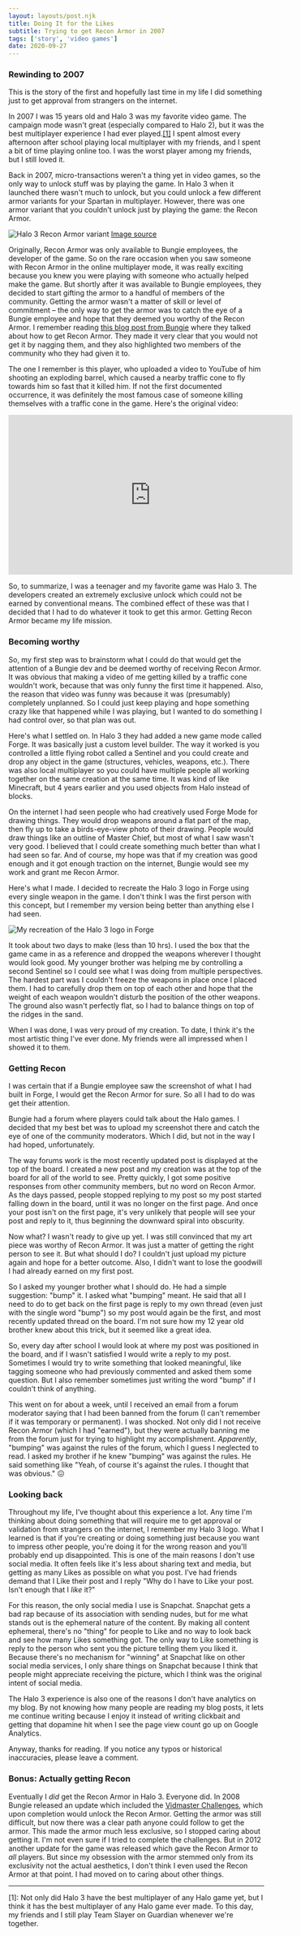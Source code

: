 ```yaml
---
layout: layouts/post.njk
title: Doing It for the Likes
subtitle: Trying to get Recon Armor in 2007
tags: ['story', 'video games']
date: 2020-09-27
---
```


### Rewinding to 2007

This is the story of the first and hopefully last time in my life I did something just to get
approval from strangers on the internet.

In 2007 I was 15 years old and Halo 3 was my favorite video game. The campaign mode wasn't great
(especially compared to Halo 2),
but it was the best multiplayer experience I had ever played.<a href="#footnote-1" class="footnote">[1]</a>
I spent almost every afternoon after school playing local multiplayer with my friends, and I spent
a bit of time playing online too. I was the worst player among my friends, but I still loved it.

Back in 2007, micro-transactions weren't a thing yet in video games, so the only way to unlock
stuff was by playing the game. In Halo 3 when it launched there wasn't much to unlock, but you
could unlock a few different armor variants for your Spartan in multiplayer. However, there
was one armor variant that you couldn't unlock just by playing the game: the Recon Armor.

![Halo 3 Recon Armor variant](/static/ReconArmor.png)
[Image source](https://halo.fandom.com/wiki/Mjolnir_Powered_Assault_Armor/R_variant?file=ReconArmor.png)

Originally, Recon Armor was only available to Bungie employees, the developer of the game.
So on the rare occasion when you saw someone with Recon Armor in the online multiplayer mode,
it was really exciting because you knew you were playing with someone who actually helped make
the game. But shortly after it was available to Bungie employees, they decided to start gifting
the armor to a handful of members of the community. Getting the armor wasn't a matter of skill
or level of commitment – the only way to get the armor was to catch the eye of a Bungie employee
and hope that they deemed you worthy of the Recon Armor. I remember reading
[this blog post from Bungie](http://halo.bungie.org/bwu/index.html?item=151) where they
talked about how to get Recon Armor. They made it very clear that you would not get it by
nagging them, and they also highlighted two members of the community who they had given it to.

The one I remember is this player, who uploaded a video to YouTube of him shooting an
exploding barrel, which caused a nearby traffic cone to fly towards him so fast that it killed him.
If not the first documented occurrence, it was definitely the most famous case of someone killing themselves
with a traffic cone in the game. Here's the original video:

<iframe width="560" height="315" src="https://www.youtube-nocookie.com/embed/ym0BtwmCvoc" frameborder="0" allow="accelerometer; autoplay; clipboard-write; encrypted-media; gyroscope; picture-in-picture" allowfullscreen>
</iframe>

So, to summarize, I was a teenager and my favorite game was Halo 3. The developers created an extremely
exclusive unlock which could not be earned by conventional means. The combined effect of these was
that I decided that I had to do whatever it took to get this armor. Getting Recon Armor became my
life mission.

### Becoming worthy

So, my first step was to brainstorm what I could do that would get the attention of a Bungie dev and
be deemed worthy of receiving Recon Armor. It was obvious that making a video of me getting killed
by a traffic cone wouldn't work, because that was only funny the first time it happened. Also, the
reason that video was funny was because it was (presumably) completely unplanned. So I could just
keep playing and hope something crazy like that happened while I was playing, but I wanted to do
something I had control over, so that plan was out.

Here's what I settled on. In Halo 3 they had added a new game mode called Forge. It was basically
just a custom level builder. The way it worked is you controlled a little flying robot called a
Sentinel and you could create and drop any object in the game (structures, vehicles, weapons, etc.).
There was also local multiplayer so you could have multiple people all working together on the same
creation at the same time. It was kind of like Minecraft, but 4 years earlier and you used objects
from Halo instead of blocks.

On the internet I had seen people who had creatively used Forge Mode for drawing things. They
would drop weapons around a flat part of the map, then fly up to take a birds-eye-view photo
of their drawing. People would draw things like an outline of Master Chief, but most of what
I saw wasn't very good. I believed that I could create something much better than what I had
seen so far. And of course, my hope was that if my creation was good enough and it got enough
traction on the internet, Bungie would see my work and grant me Recon Armor.

Here's what I made. I decided to recreate the Halo 3 logo in Forge using every single weapon
in the game. I don't think I was the first person with this concept, but I remember my version
being better than anything else I had seen.

![My recreation of the Halo 3 logo in Forge](/static/halo3_logo_forge.jpg)

It took about two days to make (less than 10 hrs). I used the box that the game came in as a reference
and dropped the weapons wherever I thought would look good. My younger brother was helping me by controlling
a second Sentinel so I could see what I was doing from multiple perspectives.
The hardest part was I couldn't freeze the weapons in place once I placed them. I had to carefully
drop them on top of each other and hope that the weight of each weapon wouldn't disturb the position
of the other weapons. The ground also wasn't perfectly flat, so I had to balance things on top
of the ridges in the sand.

When I was done, I was very proud of my creation. To date, I think it's the most artistic thing
I've ever done. My friends were all impressed when I showed it to them.

### Getting Recon

I was certain that if a Bungie employee saw the screenshot of what I had built in Forge, I would get
the Recon Armor for sure. So all I had to do was get their attention.

Bungie had a forum where players could talk about the Halo games. I decided that my best bet was to upload
my screenshot there and catch the eye of one of the community moderators. Which I did, but not in the way
I had hoped, unfortunately.

The way forums work is the most recently updated post is displayed at the top of the board. I created a new post
and my creation was at the top of the board for all of the world to see. Pretty quickly, I got some positive
responses from other community members, but no word on Recon Armor. As the days passed, people stopped
replying to my post so my post started falling down in the board, until it was no longer on the first page.
And once your post isn't on the first page, it's very unlikely that people will see your post and reply to it,
thus beginning the downward spiral into obscurity.

Now what? I wasn't ready to give up yet. I was still convinced that my art piece was worthy of Recon Armor.
It was just a matter of getting the right person to see it. But what should I do? I couldn't just upload
my picture again and hope for a better outcome. Also, I didn't want to lose the goodwill I had already
earned on my first post.

So I asked my younger brother what I should do. He had a simple suggestion: "bump" it. I asked
what "bumping" meant. He said that all I need to do to get back on the first page is reply to my own
thread (even just with the single word "bump") so my post would again be the first, and most recently
updated thread on the board. I'm not sure how my 12 year old brother knew about this trick, but it
seemed like a great idea.

So, every day after school I would look at where my post was positioned in the board, and if I wasn't satisfied
I would write a reply to my post. Sometimes I would try to write something that looked meaningful, like
tagging someone who had previously commented and asked them some question. But I also remember sometimes
just writing the word "bump" if I couldn't think of anything.

This went on for about a week, until I received an email from a forum moderator saying that I had been
banned from the forum (I can't remember if it was temporary or permanent). I was shocked. Not only
did I not receive Recon Armor (which I had "earned"), but they were actually banning me from the forum
just for trying to highlight my accomplishment. _Apparently_, "bumping" was against the rules of the
forum, which I guess I neglected to read. I asked my brother if he knew "bumping" was against the rules.
He said something like "Yeah, of course it's against the rules. I thought that was obvious." 😖

### Looking back

Throughout my life, I've thought about this experience a lot. Any time I'm thinking about doing something
that will require me to get approval or validation from strangers on the internet, I remember my Halo 3 logo.
What I learned is that if you're creating or doing something just because you want to impress other people,
you're doing it for the wrong reason and you'll probably end up disappointed. This is one of the main reasons
I don't use social media. It often feels like it's less about sharing text and media, but getting as many Likes
as possible on what you post. I've had friends demand that I Like their post and I reply
"Why do I have to Like your post. Isn't enough that I _like_ it?"

For this reason, the only social media I use is Snapchat.
Snapchat gets a bad rap because of its association with sending nudes,
but for me what stands out is the ephemeral nature of the content. By making all content ephemeral, there's
no "thing" for people to Like and no way to look back and see how many Likes something got. The only way to
Like something is reply to the person who sent you the picture telling them you liked it. Because there's no
mechanism for "winning" at Snapchat like on other social media services, I only share things on Snapchat
because I think that people might appreciate receiving the picture, which I think was the original intent
of social media.

The Halo 3 experience is also one of the reasons I don't have analytics on my blog. By not knowing how many people
are reading my blog posts, it lets me continue writing because I enjoy it instead of writing clickbait and
getting that dopamine hit when I see the page view count go up on Google Analytics.

Anyway, thanks for reading. If you notice any typos or historical inaccuracies, please leave a comment.

### Bonus: Actually getting Recon

Eventually I _did_ get the Recon Armor in Halo 3. Everyone did. In 2008 Bungie released an update
which included the [Vidmaster Challenges](https://www.halopedia.org/Vidmaster_Challenges),
which upon completion would unlock the Recon Armor.
Getting the armor was still difficult, but now there was a clear path anyone could follow to get the armor.
This made the armor much less exclusive, so I stopped caring about getting it. I'm not even sure if
I tried to complete the challenges. But in 2012 another update for the game was released which gave
the Recon Armor to _all_ players. But since my obsession with the armor stemmed only from its
exclusivity not the actual aesthetics, I don't think I even used the Recon Armor at that point.
I had moved on to caring about other things.

---

<p id="footnote-1">
[1]: Not only did Halo 3 have the best multiplayer of any Halo game yet, but I think
     it has the best multiplayer of any Halo game ever made. To this day, my friends
     and I still play Team Slayer on Guardian whenever we're together.
</p>